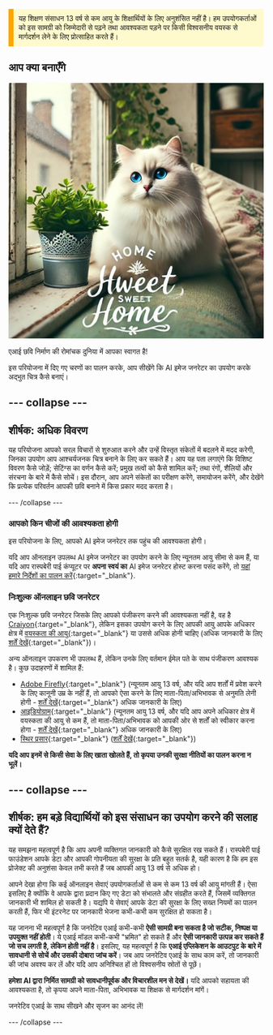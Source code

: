 <p style='border-left: solid; border-width:10px; border-color: #FFA500; background-color: #FFFACD; padding: 10px;'>
यह शिक्षण संसाधन 13 वर्ष से कम आयु के शिक्षार्थियों के लिए अनुशंसित नहीं है। हम उपयोगकर्ताओं को इस सामग्री को जिम्मेदारी से पढ़ने तथा आवश्यकता पड़ने पर किसी विश्वसनीय वयस्क से मार्गदर्शन लेने के लिए प्रोत्साहित करते हैं।
</p>

## आप क्या बनाएँगे

![एक आकर्षक नीली आंखों और गुलाबी नाक वाली एक रोएंदार सफेद बिल्ली एक खिड़की और सोफे के पीछे, एक सजावटी धातु के कंटेनर में एक गमले के पौधे के बगल में बैठी है। खिड़की की चौखट एक आरामदायक इंटीरियर का हिस्सा है, जिसमें फूलों का कुशन, हरे पौधे और अलमारियाँ हैं। खिड़की से एक इमारत दिखाई देती है। छवि के अग्रभाग में, कुछ सजावट के साथ, एक सुंदर शैली में "HOME Hweet SWEET Home" लिखा हुआ है।](images/prompt8.jpg)

एआई छवि निर्माण की रोमांचक दुनिया में आपका स्वागत है!

इस परियोजना में दिए गए चरणों का पालन करके, आप सीखेंगे कि AI इमेज जनरेटर का उपयोग करके अद्भुत चित्र कैसे बनाएं।

## --- collapse ---

## शीर्षक: अधिक विवरण

यह परियोजना आपको सरल विचारों से शुरुआत करने और उन्हें विस्तृत संकेतों में बदलने में मदद करेगी, जिनका उपयोग आप आश्चर्यजनक चित्र बनाने के लिए कर सकते हैं। आप यह पता लगाएंगे कि विशिष्ट विवरण कैसे जोड़ें; सेटिंग्स का वर्णन कैसे करें; प्रमुख तत्वों को कैसे शामिल करें; तथा रंगों, शैलियों और संरचना के बारे में कैसे सोचें। इस दौरान, आप अपने संकेतों का परीक्षण करेंगे, समायोजन करेंगे, और देखेंगे कि प्रत्येक परिवर्तन आपकी छवि बनाने में किस प्रकार मदद करता है।

\--- /collapse ---

### आपको किन चीजों की आवश्यकता होगी

इस परियोजना के लिए, आपको AI इमेज जनरेटर तक पहुंच की आवश्यकता होगी।

यदि आप ऑनलाइन उपलब्ध AI इमेज जनरेटर का उपयोग करने के लिए न्यूनतम आयु सीमा से कम हैं, या यदि आप रास्पबेरी पाई कंप्यूटर पर **अपना स्वयं का** AI इमेज जनरेटर होस्ट करना पसंद करेंगे, तो [यहां हमारे निर्देशों का पालन करें](https://projects.raspberrypi.org/en/projects/ai-images-on-pi){:target="_blank"}.

### निःशुल्क ऑनलाइन छवि जनरेटर

एक निःशुल्क छवि जनरेटर जिसके लिए आपको पंजीकरण करने की आवश्यकता नहीं है, वह है [Craiyon](https://www.craiyon.com){:target="_blank"}, लेकिन इसका उपयोग करने के लिए आपकी आयु आपके अधिकार क्षेत्र में [वयस्कता की आयु](https://en.wikipedia.org/wiki/Age_of_majority){:target="_blank"} या उससे अधिक होनी चाहिए (अधिक जानकारी के लिए [शर्तें देखें](https://www.craiyon.com/terms){:target="_blank"})।

अन्य ऑनलाइन उपकरण भी उपलब्ध हैं, लेकिन उनके लिए वर्तमान ईमेल पते के साथ पंजीकरण आवश्यक है। कुछ उदाहरणों में शामिल हैं:

- [Adobe Firefly](https://firefly.adobe.com/){:target="_blank"} (न्यूनतम आयु 13 वर्ष, और यदि आप शर्तों में प्रवेश करने के लिए कानूनी उम्र के नहीं हैं, तो आपको ऐसा करने के लिए माता-पिता/अभिभावक से अनुमति लेनी होगी - [शर्तें देखें](https://www.adobe.com/uk/legal/terms.html){:target="_blank"} अधिक जानकारी के लिए)
- [आइडियोग्राम](https://www.ideogram.ai){:target="_blank"} (न्यूनतम आयु 13 वर्ष, और यदि आप अपने अधिकार क्षेत्र में वयस्कता की आयु से कम हैं, तो माता-पिता/अभिभावक को आपकी ओर से शर्तों को स्वीकार करना होगा - [शर्तें देखें](https://ideogram.ai/legal/tos){:target="_blank"} अधिक जानकारी के लिए)
- [स्थिर प्रसार](https://stablediffusionweb.com/){:target="_blank"} ([शर्तें देखें](https://stablediffusionweb.com/terms-and-conditions){:target="_blank"})

**यदि आप इनमें से किसी सेवा के लिए खाता खोलते हैं, तो कृपया उनकी सुरक्षा नीतियों का पालन करना न भूलें।**

## --- collapse ---

## शीर्षक: हम बड़े विद्यार्थियों को इस संसाधन का उपयोग करने की सलाह क्यों देते हैं?

यह समझना महत्वपूर्ण है कि आप अपनी व्यक्तिगत जानकारी को कैसे सुरक्षित रख सकते हैं। रास्पबेरी पाई फाउंडेशन आपके डेटा और आपकी गोपनीयता की सुरक्षा के प्रति बहुत सतर्क है, यही कारण है कि हम इस प्रोजेक्ट की अनुशंसा केवल तभी करते हैं जब आपकी आयु 13 वर्ष से अधिक हो।

आपने देखा होगा कि कई ऑनलाइन सेवाएं उपयोगकर्ताओं से कम से कम 13 वर्ष की आयु मांगती हैं। ऐसा इसलिए है क्योंकि वे आपके द्वारा प्रदान किए गए डेटा को संभालते और संग्रहीत करते हैं, जिसमें व्यक्तिगत जानकारी भी शामिल हो सकती है। यद्यपि ये सेवाएं आपके डेटा की सुरक्षा के लिए सख्त नियमों का पालन करती हैं, फिर भी इंटरनेट पर जानकारी भेजना कभी-कभी कम सुरक्षित हो सकता है।

यह जानना भी महत्वपूर्ण है कि जनरेटिव एआई कभी-कभी **ऐसी सामग्री बना सकता है जो सटीक, निष्पक्ष या उपयुक्त नहीं होती**। ये एआई मॉडल कभी-कभी "भ्रमित" हो सकते हैं और **ऐसी जानकारी उत्पन्न कर सकते हैं जो सच लगती है, लेकिन होती नहीं है**। इसलिए, यह महत्वपूर्ण है कि **एआई एप्लिकेशन के आउटपुट के बारे में सावधानी से सोचें और उसकी दोबारा जांच करें**। जब आप जनरेटिव एआई के साथ काम करें, तो जानकारी की जांच अवश्य कर लें और यदि आप अनिश्चित हों तो विश्वसनीय स्रोतों से पूछें।

**हमेशा AI द्वारा निर्मित सामग्री को सावधानीपूर्वक और विचारशील मन से देखें।** यदि आपको सहायता की आवश्यकता है, तो कृपया अपने माता-पिता, अभिभावक या शिक्षक से मार्गदर्शन मांगें।

जनरेटिव एआई के साथ सीखने और सृजन का आनंद लें!

\--- /collapse ---
